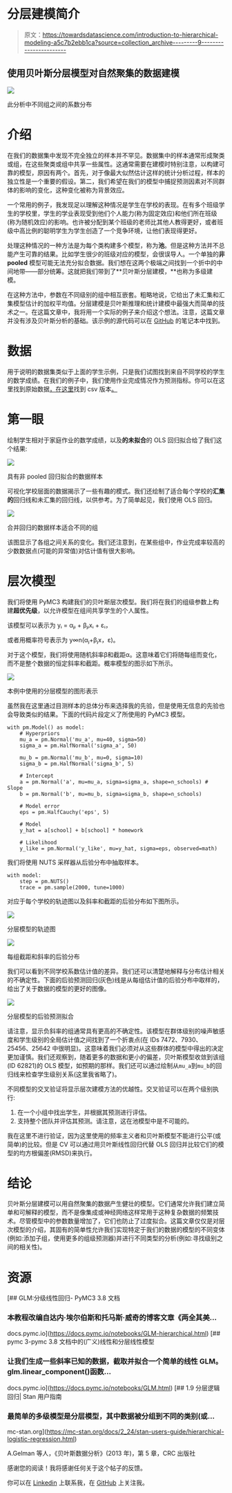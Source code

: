 # 分层建模简介

> 原文：<https://towardsdatascience.com/introduction-to-hierarchical-modeling-a5c7b2ebb1ca?source=collection_archive---------9----------------------->

## 使用贝叶斯分层模型对自然聚集的数据建模

![](img/796c958a9f6e66cada5a1a992234a9a6.png)

此分析中不同组之间的系数分布

# 介绍

在我们的数据集中发现不完全独立的样本并不罕见。数据集中的样本通常形成聚类或组，在这些聚类或组中共享一些属性。这通常需要在建模时特别注意，以构建可靠的模型，原因有两个。首先，对于像最大似然估计这样的统计分析过程，样本的独立性是一个重要的假设。第二，我们希望在我们的模型中捕捉预测因素对不同群体的影响的变化，这种变化被称为背景效应。

一个常用的例子，我发现足以理解这种情况是学生在学校的表现。在有多个班级学生的学校里，学生的学业表现受到他们个人能力(称为固定效应)和他们所在班级(称为随机效应)的影响。也许被分配到某个班级的老师比其他人教得更好，或者班级中高比例的聪明学生为学生创造了一个竞争环境，让他们表现得更好。

处理这种情况的一种方法是为每个类构建多个模型，称为**池**。但是这种方法并不总能产生可靠的结果。比如学生很少的班级对应的模型，会很误导人。一个单独的**非 pooled** 模型可能无法充分拟合数据。我们想在这两个极端之间找到一个折中的中间地带——部分统筹。这就把我们带到了**贝叶斯分层建模，**也称为多级建模。

在这种方法中，参数在不同级别的组中相互嵌套。粗略地说，它给出了未汇集和汇集模型估计的加权平均值。分层建模是贝叶斯推理和统计建模中最强大而简单的技术之一。在这篇文章中，我将用一个实际的例子来介绍这个想法。注意，这篇文章并没有涉及贝叶斯分析的基础。该示例的源代码可以在 [GitHub](https://github.com/SuryaThiru/hierarchical-model-blog) 的笔记本中找到。

# 数据

用于说明的数据集类似于上面的学生示例，只是我们试图找到来自不同学校的学生的数学成绩。在我们的例子中，我们使用作业完成情况作为预测指标。你可以在这里找到原始数据[，在这里](https://stats.idre.ucla.edu/stat/examples/imm/imm10.dta)找到 csv 版本[。](https://github.com/SuryaThiru/hierarchical-model-blog/blob/master/mlmldata.csv)

# 第一眼

绘制学生相对于家庭作业的数学成绩，以及**的未拟合**的 OLS 回归拟合给了我们这个结果:

![](img/46d81c458e22847de3fcb9060e7bc973.png)

具有非 pooled 回归拟合的数据样本

可视化学校层面的数据揭示了一些有趣的模式。我们还绘制了适合每个学校的**汇集的**回归线和未汇集的回归线，以供参考。为了简单起见，我们使用 OLS 回归。

![](img/4444f174c46ef64b3434fce88b844f8f.png)

合并回归的数据样本适合不同的组

该图显示了各组之间关系的变化。我们还注意到，在某些组中，作业完成率较高的少数数据点(可能的异常值)对估计值有很大影响。

# **层次模型**

我们将使用 PyMC3 构建我们的贝叶斯层次模型。我们将在我们的组级参数上构建**超优先级**，以允许模型在组间共享学生的个人属性。

该模型可以表示为 yᵢ = αⱼᵢ + βⱼᵢxᵢ + εᵢ，

或者用概率符号表示为 y∞n(αⱼ+βⱼx，ε)。

对于这个模型，我们将使用随机斜率β和截距α。这意味着它们将随每组而变化，而不是整个数据的恒定斜率和截距。概率模型的图示如下所示。

![](img/94b23f09793ba433acba997c7eeceb62.png)

本例中使用的分层模型的图形表示

虽然我在这里通过目测样本的总体分布来选择我的先验，但是使用无信息的先验也会导致类似的结果。下面的代码片段定义了所使用的 PyMC3 模型。

```
with pm.Model() as model:
    # Hyperpriors
    mu_a = pm.Normal('mu_a', mu=40, sigma=50)
    sigma_a = pm.HalfNormal('sigma_a', 50)

    mu_b = pm.Normal('mu_b', mu=0, sigma=10)
    sigma_b = pm.HalfNormal('sigma_b', 5)

    # Intercept
    a = pm.Normal('a', mu=mu_a, sigma=sigma_a, shape=n_schools) # Slope
    b = pm.Normal('b', mu=mu_b, sigma=sigma_b, shape=n_schools)

    # Model error
    eps = pm.HalfCauchy('eps', 5)

    # Model
    y_hat = a[school] + b[school] * homework

    # Likelihood
    y_like = pm.Normal('y_like', mu=y_hat, sigma=eps, observed=math)
```

我们将使用 NUTS 采样器从后验分布中抽取样本。

```
with model:
    step = pm.NUTS()
    trace = pm.sample(2000, tune=1000)
```

对应于每个学校的轨迹图以及斜率和截距的后验分布如下图所示。

![](img/ee1903ea6ffb0335c59336612df56554.png)

分层模型的轨迹图

![](img/da7b2a8fd70d5f07729af5e1c5f26484.png)

每组截距和斜率的后验分布

我们可以看到不同学校系数估计值的差异。我们还可以清楚地解释与分布估计相关的不确定性。下面的后验预测回归(灰色)线是从每组估计值的后验分布中取样的，给出了关于数据的模型的更好的图像。

![](img/326c4ed64e43fa5aba73ec62da5f820b.png)

分层模型的后验预测拟合

请注意，显示负斜率的组通常具有更高的不确定性。该模型在群体级别的噪声敏感度和学生级别的全局估计值之间找到了一个折衷点(在 IDs 7472、7930、25456、25642 中很明显)。这意味着我们必须对从这些群体的模型中得出的决定更加谨慎。我们还观察到，随着更多的数据和更小的偏差，贝叶斯模型收敛到该组(ID 62821)的 OLS 模型，如预期的那样。我们还可以通过绘制从`mu_a`到`mu_b`的回归线来检查学生级别关系(这里我省略了)。

不同模型的交叉验证将显示层次建模方法的优越性。交叉验证可以在两个级别执行:

1.  在一个小组中找出学生，并根据其预测进行评估。
2.  支持整个团队并评估其预测。请注意，这在池模型中是不可能的。

我在这里不进行验证，因为这里使用的频率主义者和贝叶斯模型不能进行公平(或简单)的比较。但是 CV 可以通过用贝叶斯线性回归代替 OLS 回归并比较它们的模型的均方根偏差(RMSD)来执行。

# 结论

贝叶斯分层建模可以用自然聚集的数据产生健壮的模型。它们通常允许我们建立简单和可解释的模型，而不是像集成或神经网络这样常用于这种复杂数据的频繁技术。尽管模型中的参数数量增加了，它们也防止了过度拟合。这篇文章仅仅是对层次模型的介绍，其固有的简单性允许我们实现特定于我们的数据的模型的不同变体(例如:添加子组，使用更多的组级预测器)并进行不同类型的分析(例如:寻找级别之间的相关性)。

# 资源

[](https://docs.pymc.io/notebooks/GLM-hierarchical.html) [## GLM:分级线性回归- PyMC3 3.8 文档

### 本教程改编自达内·埃尔伯斯和托马斯·威奇的博客文章《两全其美…

docs.pymc.io](https://docs.pymc.io/notebooks/GLM-hierarchical.html)  [## pymc 3-pymc 3.8 文档中的(广义)线性和分层线性模型

### 让我们生成一些斜率已知的数据，截取并拟合一个简单的线性 GLM。glm.linear_component()函数…

docs.pymc.io](https://docs.pymc.io/notebooks/GLM.html)  [## 1.9 分层逻辑回归| Stan 用户指南

### 最简单的多级模型是分层模型，其中数据被分组到不同的类别(或…

mc-stan.org](https://mc-stan.org/docs/2_24/stan-users-guide/hierarchical-logistic-regression.html) 

A.Gelman 等人，《贝叶斯数据分析》(2013 年)，第 5 章，CRC 出版社

感谢您的阅读！我将感谢任何关于这个帖子的反馈。

你可以在 [Linkedin](https://www.linkedin.com/in/surya-krishnamurthy/) 上联系我，在 [GitHub](https://github.com/SuryaThiru) 上关注我。